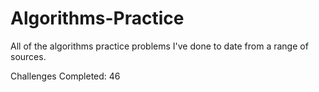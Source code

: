 # Algorithms-Practice

All of the algorithms practice problems I've done to date from a range of sources.

Challenges Completed: 46

